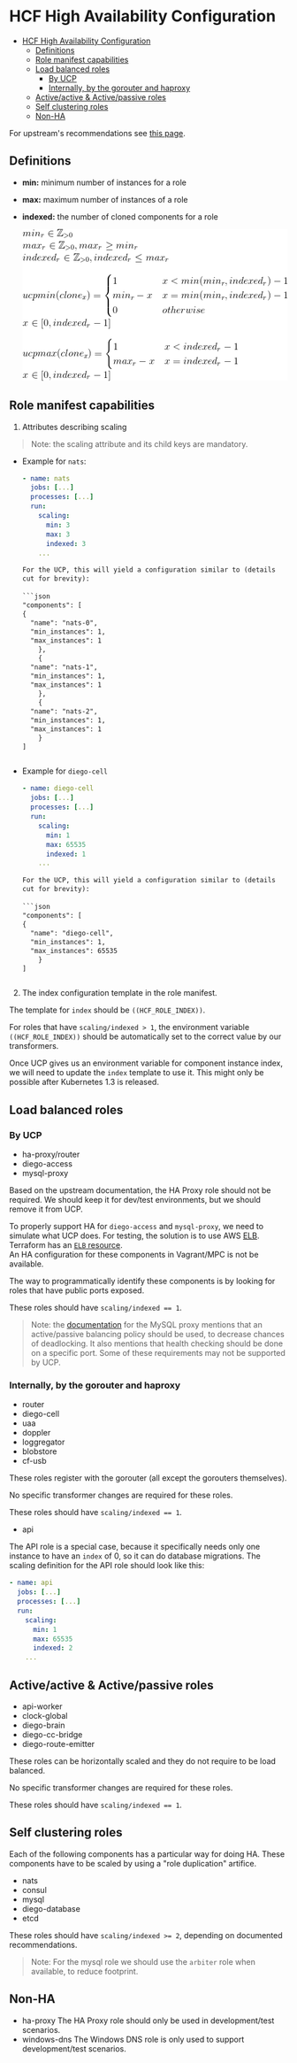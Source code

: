 # HCF High Availability Configuration

<!-- TOC depthFrom:1 depthTo:6 withLinks:1 updateOnSave:1 orderedList:0 -->

- [HCF High Availability Configuration](#hcf-high-availability-configuration)
	- [Definitions](#definitions)
	- [Role manifest capabilities](#role-manifest-capabilities)
	- [Load balanced roles](#load-balanced-roles)
		- [By UCP](#by-ucp)
		- [Internally, by the gorouter and haproxy](#internally-by-the-gorouter-and-haproxy)
	- [Active/active & Active/passive roles](#activeactive-activepassive-roles)
	- [Self clustering roles](#self-clustering-roles)
	- [Non-HA](#non-ha)

<!-- /TOC -->

For upstream's recommendations see [this page](https://docs.cloudfoundry.org/concepts/high-availability.html#databases).

## Definitions

- **min:** minimum number of instances for a role
- **max:** maximum number of instances of a role
- **indexed:** the number of cloned components for a role

	[![HA scaling definitions](high-availability-scaling-definitions.png)](high-availability-scaling-definitions.md)

## Role manifest capabilities

1. Attributes describing scaling

  > Note: the scaling attribute and its child keys are mandatory.

  - Example for `nats`:

    ```yaml
    - name: nats
      jobs: [...]
      processes: [...]
      run:
        scaling:
          min: 3
          max: 3
          indexed: 3
        ...
    ```

		For the UCP, this will yield a configuration similar to (details cut for brevity):

		```json
		"components": [
	    {
	      "name": "nats-0",
	      "min_instances": 1,
	      "max_instances": 1
			},
			{
	      "name": "nats-1",
	      "min_instances": 1,
	      "max_instances": 1
			},
			{
	      "name": "nats-2",
	      "min_instances": 1,
	      "max_instances": 1
			}
		]
    ```

  - Example for `diego-cell`

    ```yaml
    - name: diego-cell
      jobs: [...]
      processes: [...]
      run:
        scaling:
          min: 1
          max: 65535
          indexed: 1
        ...
    ```
		For the UCP, this will yield a configuration similar to (details cut for brevity):

		```json
		"components": [
	    {
	      "name": "diego-cell",
	      "min_instances": 1,
	      "max_instances": 65535
			}
		]
    ```		

2. The index configuration template in the role manifest.

  The template for `index` should be `((HCF_ROLE_INDEX))`.

  For roles that have `scaling/indexed > 1`, the environment variable `((HCF_ROLE_INDEX))` should be automatically set to the correct value by our transformers.

  Once UCP gives us an environment variable for component instance index, we will need to update the `index` template to use it.
  This might only be possible after Kubernetes 1.3 is released.

## Load balanced roles

### By UCP

- ha-proxy/router
- diego-access
- mysql-proxy

Based on the upstream documentation, the HA Proxy role should not be required.
We should keep it for dev/test environments, but we should remove it from UCP.

To properly support HA for `diego-access` and `mysql-proxy`, we need to simulate what UCP does.
For testing, the solution is to use AWS [ELB](https://aws.amazon.com/elasticloadbalancing/).
Terraform has an [`ELB` resource](https://www.terraform.io/docs/providers/aws/r/elb.html).  
An HA configuration for these components in Vagrant/MPC is not be available.

The way to programmatically identify these components is by looking for roles that have public ports exposed.

These roles should have `scaling/indexed == 1`.

> Note: the [documentation](https://github.com/cloudfoundry/cf-mysql-release#create-load-balancer) for the MySQL proxy mentions that an active/passive balancing policy should be used, to decrease chances of deadlocking.
> It also mentions that health checking should be done on a specific port. Some of these requirements may not be supported by UCP.

### Internally, by the gorouter and haproxy

- router
- diego-cell
- uaa
- doppler
- loggregator
- blobstore
- cf-usb

These roles register with the gorouter (all except the gorouters themselves).

No specific transformer changes are required for these roles.

These roles should have `scaling/indexed == 1`.

- api

The API role is a special case, because it specifically needs only one instance to have an `index` of 0, so it can do database migrations.
The scaling definition for the API role should look like this:

```yaml
- name: api
  jobs: [...]
  processes: [...]
  run:
    scaling:
      min: 1
      max: 65535
      indexed: 2
    ...
```

## Active/active & Active/passive roles

- api-worker
- clock-global
- diego-brain
- diego-cc-bridge
- diego-route-emitter

These roles can be horizontally scaled and they do not require to be load
balanced.

No specific transformer changes are required for these roles.

These roles should have `scaling/indexed == 1`.

## Self clustering roles

Each of the following components has a particular way for doing HA. These
components have to be scaled by using a "role duplication" artifice.

- nats
- consul
- mysql
- diego-database
- etcd

These roles should have `scaling/indexed >= 2`, depending on documented recommendations.

> Note: For the mysql role we should use the `arbiter` role when available, to reduce footprint.

## Non-HA

- ha-proxy
  The HA Proxy role should only be used in development/test scenarios.
- windows-dns
  The Windows DNS role is only used to support development/test scenarios.
